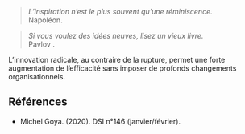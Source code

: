 >*L’inspiration n’est le plus souvent qu’une réminiscence.*<br/>
>Napoléon. 

>*Si vous voulez des idées neuves, lisez un vieux livre.*<br/>
>Pavlov .

L’innovation radicale, au contraire de la rupture, permet une forte augmentation de l’efficacité sans imposer de profonds changements organisationnels. 

## Références

- Michel Goya. (2020). DSI n°146 (janvier/février).